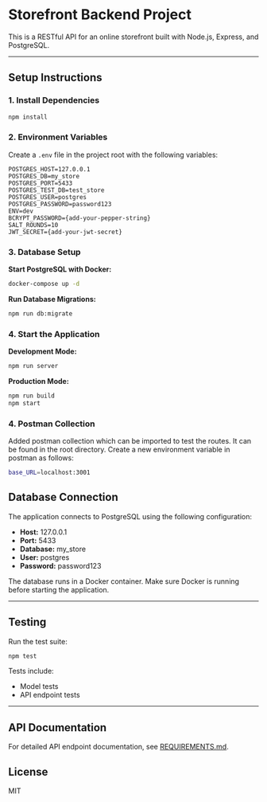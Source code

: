 # Storefront Backend Project

This is a RESTful API for an online storefront built with Node.js, Express, and PostgreSQL.

---

## Setup Instructions

### 1. Install Dependencies

```bash
npm install
```

### 2. Environment Variables

Create a `.env` file in the project root with the following variables:

```
POSTGRES_HOST=127.0.0.1
POSTGRES_DB=my_store
POSTGRES_PORT=5433
POSTGRES_TEST_DB=test_store
POSTGRES_USER=postgres
POSTGRES_PASSWORD=password123
ENV=dev
BCRYPT_PASSWORD={add-your-pepper-string}
SALT_ROUNDS=10
JWT_SECRET={add-your-jwt-secret}
```

### 3. Database Setup

**Start PostgreSQL with Docker:**

```bash
docker-compose up -d
```

**Run Database Migrations:**

```bash
npm run db:migrate
```

### 4. Start the Application

**Development Mode:**

```bash
npm run server
```

**Production Mode:**

```bash
npm run build
npm start
```

### 4. Postman Collection

Added postman collection which can be imported to test the routes.
It can be found in the root directory.
Create a new environment variable in postman as follows: 
```bash
base_URL=localhost:3001
```

## Database Connection

The application connects to PostgreSQL using the following configuration:

- **Host:** 127.0.0.1
- **Port:** 5433
- **Database:** my_store
- **User:** postgres
- **Password:** password123

The database runs in a Docker container. Make sure Docker is running before starting the application.

---

## Testing

Run the test suite:

```bash
npm test
```

Tests include:

- Model tests
- API endpoint tests

---

## API Documentation

For detailed API endpoint documentation, see [REQUIREMENTS.md](REQUIREMENTS.md).


License
---

MIT